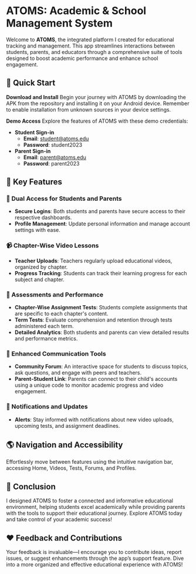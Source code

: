 # ATOMS: Academic & School Management System

Welcome to **ATOMS**, the integrated platform I created for educational tracking and management. This app streamlines interactions between students, parents, and educators through a comprehensive suite of tools designed to boost academic performance and enhance school engagement.

## :rocket: Quick Start

**Download and Install**
Begin your journey with ATOMS by downloading the APK from the repository and installing it on your Android device. Remember to enable installation from unknown sources in your device settings.

**Demo Access**
Explore the features of ATOMS with these demo credentials:

- **Student Sign-in**
  - **Email**: student@atoms.edu
  - **Password**: student2023
- **Parent Sign-in**
  - **Email**: parent@atoms.edu
  - **Password**: parent2023

## :key: Key Features

### :bust_in_silhouette: Dual Access for Students and Parents

- **Secure Logins**: Both students and parents have secure access to their respective dashboards.
- **Profile Management**: Update personal information and manage account settings with ease.

### :video_camera: Chapter-Wise Video Lessons

- **Teacher Uploads**: Teachers regularly upload educational videos, organized by chapter.
- **Progress Tracking**: Students can track their learning progress for each subject and chapter.

### :memo: Assessments and Performance

- **Chapter-Wise Assignment Tests**: Students complete assignments that are specific to each chapter's content.
- **Term Tests**: Evaluate comprehension and retention through tests administered each term.
- **Detailed Analytics**: Both students and parents can view detailed results and performance metrics.

### :speech_balloon: Enhanced Communication Tools

- **Community Forum**: An interactive space for students to discuss topics, ask questions, and engage with peers and teachers.
- **Parent-Student Link**: Parents can connect to their child's accounts using a unique code to monitor academic progress and video engagement.

### :bell: Notifications and Updates

- **Alerts**: Stay informed with notifications about new video uploads, upcoming tests, and assignment deadlines.

## :earth_americas: Navigation and Accessibility

Effortlessly move between features using the intuitive navigation bar, accessing Home, Videos, Tests, Forums, and Profiles.

## :pushpin: Conclusion

I designed ATOMS to foster a connected and informative educational environment, helping students excel academically while providing parents with the tools to support their educational journey. Explore ATOMS today and take control of your academic success!

## :heart: Feedback and Contributions

Your feedback is invaluable—I encourage you to contribute ideas, report issues, or suggest enhancements through the app’s support feature. Dive into a more organized and effective educational experience with ATOMS!
